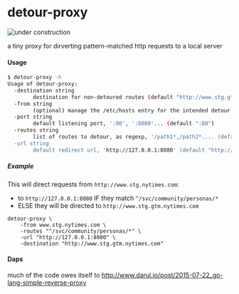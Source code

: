 # detour-proxy

![under construction](https://cloud.githubusercontent.com/assets/707098/11125298/2cc30770-8937-11e5-9bec-97c5bb4da0f1.gif)

a tiny proxy for dirverting pattern-matched http requests to a local server

#### Usage

```bash
$ detour-proxy -h
Usage of detour-proxy:
  -destination string
    	destination for non-detoured routes (default "http://www.stg.gtm.nytimes.com")
  -from string
    	(optional) manage the /etc/hosts entry for the intended detour 'from' host    	
  -port string
    	default listening port, ':80', ':8080'... (default ":80")
  -routes string
    	list of routes to detour, as regexp, '/path1*,/path2*.... (default "^/svc/community/personas/*")
  -url string
    	default redirect url, 'http://127.0.0.1:8080' (default "http://127.0.0.1:8080")
```

##### Example

This will direct requests from `http://www.stg.nytimes.com`:
- to `http://127.0.0.1:8080` IF they match `^/svc/community/personas/*`
- ELSE they will be directed to `http://www.stg.gtm.nytimes.com`

```
detour-proxy \
	-from www.stg.nytimes.com \
	-routes "^/svc/community/personas/*" \
	-url "http://127.0.0.1:8080" \
	-destination "http://www.stg.gtm.nytimes.com"
````

#### Daps

much of the code owes itself to http://www.darul.io/post/2015-07-22_go-lang-simple-reverse-proxy